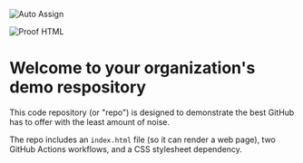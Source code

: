 ![Auto Assign](https://github.com/smartcampusnew/demo-repository/actions/workflows/auto-assign.yml/badge.svg)

![Proof HTML](https://github.com/smartcampusnew/demo-repository/actions/workflows/proof-html.yml/badge.svg)

# Welcome to your organization's demo respository
This code repository (or "repo") is designed to demonstrate the best GitHub has to offer with the least amount of noise.

The repo includes an `index.html` file (so it can render a web page), two GitHub Actions workflows, and a CSS stylesheet dependency.
